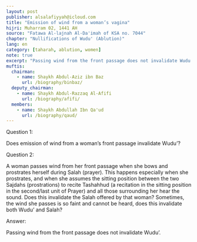 ```yaml
---
layout: post
publisher: alsalafiyyah@icloud.com
title: "Emission of wind from a woman’s vagina"
hijri: Muharram 02, 1441 AH
source: "Fatawa Al-lajnah Al-Da'imah of KSA no. 7044"
chapter: "Nullifications of Wudu' (Ablution)"
lang: en
category: [taharah, ablution, women]
note: true
excerpt: "Passing wind from the front passage does not invalidate Wudu’."
muftis:
  chairman: 
    - name: Shaykh Abdul-Aziz ibn Baz
      url: /biography/binbaz/
  deputy_chairman: 
    - name: Shaykh Abdul-Razzaq Al-Afifi
      url: /biography/afifi/
  members: 
    - name: Shaykh Abdullah Ibn Qa'ud
      url: /biography/qaud/
---
```


Question 1: 

Does emission of wind from a woman’s front passage invalidate Wudu’?

Question 2:

A woman passes wind from her front passage when she bows and prostrates herself during Salah (prayer). This happens especially when she prostrates, and when she assumes the sitting position between the two Sajdahs (prostrations) to recite Tashahhud (a recitation in the sitting position in the second/last unit of Prayer) and all those surrounding her hear the sound. Does this invalidate the Salah offered by that woman? Sometimes, the wind she passes is so faint and cannot be heard, does this invalidate both Wudu’ and Salah? 

Answer: 

Passing wind from the front passage does not invalidate Wudu’.
